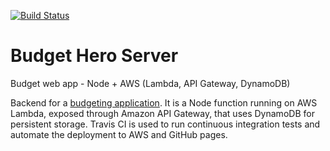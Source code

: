 [![Build Status](https://travis-ci.org/rynobax/budget-hero-server.svg?branch=master)](https://travis-ci.org/rynobax/budget-hero-server)

# Budget Hero Server
Budget web app - Node + AWS (Lambda, API Gateway, DynamoDB)

Backend for a [budgeting application](https://rynobax.github.io/budget-hero/).  It is a Node function running on AWS Lambda, exposed through Amazon API Gateway, that uses DynamoDB for persistent storage. Travis CI is used to run continuous integration tests and automate the deployment to AWS and GitHub pages.
